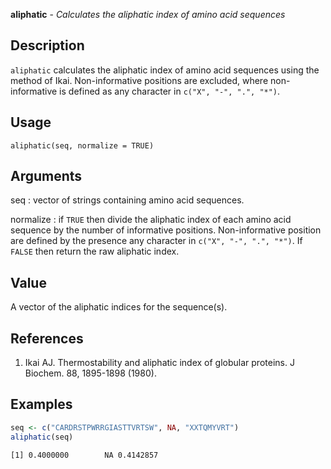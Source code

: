 





**aliphatic** - *Calculates the aliphatic index of amino acid sequences*

Description
--------------------

`aliphatic` calculates the aliphatic index of amino acid sequences using 
the method of Ikai. Non-informative positions are excluded, where non-informative 
is defined as any character in `c("X", "-", ".", "*")`.

Usage
--------------------

```
aliphatic(seq, normalize = TRUE)
```

Arguments
-------------------

seq
:   vector of strings containing amino acid sequences.

normalize
:   if `TRUE` then divide the aliphatic index of each amino acid 
sequence by the number of informative positions. Non-informative 
position are defined by the presence any character in 
`c("X", "-", ".", "*")`. If `FALSE` then return the raw
aliphatic index.



Value
-------------------

A vector of the aliphatic indices for the sequence(s).

References
-------------------


1. Ikai AJ. Thermostability and aliphatic index of globular proteins. 
J Biochem. 88, 1895-1898 (1980).




Examples
-------------------

```R
seq <- c("CARDRSTPWRRGIASTTVRTSW", NA, "XXTQMYVRT")
aliphatic(seq)
```


```
[1] 0.4000000        NA 0.4142857

```




